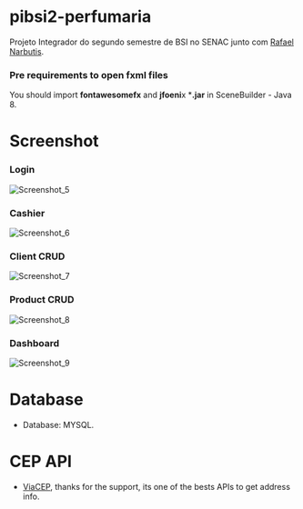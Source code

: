 # pibsi2-perfumaria
Projeto Integrador do segundo semestre de BSI no SENAC junto com [Rafael Narbutis](https://github.com/rafaelnarbutis).

### Pre requirements to open fxml files
You should import **fontawesomefx** and **jfoeni**x ***.jar** in SceneBuilder - Java 8.

# Screenshot

### Login
![Screenshot_5](https://user-images.githubusercontent.com/47369865/74600481-1dd13d80-5071-11ea-9ec0-00401638830e.png)

### Cashier
![Screenshot_6](https://user-images.githubusercontent.com/47369865/74600521-b071dc80-5071-11ea-8940-b4dbc0d26810.png)

### Client CRUD
![Screenshot_7](https://user-images.githubusercontent.com/47369865/74600526-bbc50800-5071-11ea-98d4-21e3b105a133.png)

### Product CRUD
![Screenshot_8](https://user-images.githubusercontent.com/47369865/74600530-caabba80-5071-11ea-9fc5-41eeac8b45a4.png)

### Dashboard
![Screenshot_9](https://user-images.githubusercontent.com/47369865/74600536-da2b0380-5071-11ea-8f91-f876a23ea3bf.png)

# Database
  * Database: MYSQL.
 
# CEP API
  * [ViaCEP](https://viacep.com.br/), thanks for the support, its one of the bests APIs to get address info.
